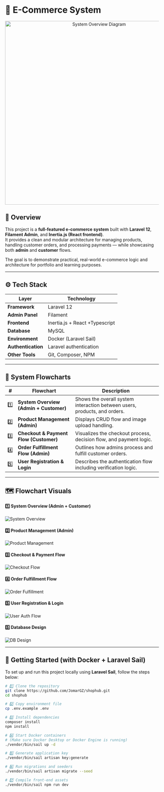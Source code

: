 # 🛒 E-Commerce System

<p align="center">
  <img src="docs/diagrams/system-overview.png" alt="System Overview Diagram" width="600">
</p>

## 📖 Overview

This project is a **full-featured e-commerce system** built with **Laravel 12**, **Filament Admin**, and **Inertia.js (React frontend)**.  
It provides a clean and modular architecture for managing products, handling customer orders, and processing payments — while showcasing both **admin** and **customer** flows.

The goal is to demonstrate practical, real-world e-commerce logic and architecture for portfolio and learning purposes.

---

## ⚙️ Tech Stack

| Layer              | Technology                     |
| ------------------ | ------------------------------ |
| **Framework**      | Laravel 12                     |
| **Admin Panel**    | Filament                       |
| **Frontend**       | Inertia.js + React +Typescript |
| **Database**       | MySQL                          |
| **Environment**    | Docker (Laravel Sail)          |
| **Authentication** | Laravel authentication         |
| **Other Tools**    | Git, Composer, NPM             |

---

## 🧠 System Flowcharts

|  #  | Flowchart                              | Description                                                               |
| :-: | -------------------------------------- | ------------------------------------------------------------------------- |
| 1️⃣  | **System Overview (Admin + Customer)** | Shows the overall system interaction between users, products, and orders. |
| 2️⃣  | **Product Management (Admin)**         | Displays CRUD flow and image upload handling.                             |
| 3️⃣  | **Checkout & Payment Flow (Customer)** | Visualizes the checkout process, decision flow, and payment logic.        |
| 4️⃣  | **Order Fulfillment Flow (Admin)**     | Outlines how admins process and fulfill customer orders.                  |
| 5️⃣  | **User Registration & Login**          | Describes the authentication flow including verification logic.           |

---

## 🗺️ Flowchart Visuals

#### 1️⃣ System Overview (Admin + Customer)

![System Overview](docs/diagrams/system-overview.png)

#### 2️⃣ Product Management (Admin)

![Product Management](docs/diagrams/product-management.png)

#### 3️⃣ Checkout & Payment Flow

![Checkout Flow](docs/diagrams/checkout-payment-flow.png)

#### 4️⃣ Order Fulfillment Flow

![Order Fulfillment](docs/diagrams/order-fulfillment.png)

#### 5️⃣ User Registration & Login

![User Auth Flow](docs/diagrams/user-auth-flow.png)

#### 5️⃣ Database Design

![DB Design](docs/diagrams/db-design.png)

---

## 🚀 Getting Started (with Docker + Laravel Sail)

To set up and run this project locally using **Laravel Sail**, follow the steps below:

```bash
# 1️⃣ Clone the repository
git clone https://github.com/JomarGZ/shophub.git
cd shophub

# 2️⃣ Copy environment file
cp .env.example .env

# 3️⃣ Install dependencies
composer install
npm install

# 4️⃣ Start Docker containers
# (Make sure Docker Desktop or Docker Engine is running)
./vendor/bin/sail up -d

# 5️⃣ Generate application key
./vendor/bin/sail artisan key:generate

# 6️⃣ Run migrations and seeders
./vendor/bin/sail artisan migrate --seed

# 7️⃣ Compile front-end assets
./vendor/bin/sail npm run dev
```
